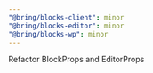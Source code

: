 ```yaml
---
"@bring/blocks-client": minor
"@bring/blocks-editor": minor
"@bring/blocks-wp": minor
---
```


Refactor BlockProps and EditorProps
